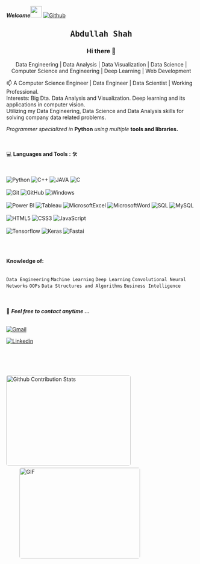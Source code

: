 <!--### Hi there 👋-->

<!--
**peezedabdullah/peezedabdullah** is a ✨ _special_ ✨ repository because its `README.md` (this file) appears on your GitHub profile.

Here are some ideas to get you started:

- 🔭 I’m currently working on ...
- 🌱 I’m currently learning ...
- 👯 I’m looking to collaborate on ...
- 🤔 I’m looking for help with ...
- 💬 Ask me about ...
- 📫 How to reach me: ...
- 😄 Pronouns: ...
- ⚡ Fun fact: ...
-->

***Welcome***<img src="https://media.giphy.com/media/WUlplcMpOCEmTGBtBW/giphy.gif" width="30">  [![Github](https://img.shields.io/github/followers/peezedabdullah?label=Follow%20Me&style=social)](https://github.com/peezedabdullah)

<h2 align='center' style= 'font-family:sans-serif;'><samp><strong>Abdullah Shah</strong></samp></h2>

<h3 align='center'>Hi there 👋</h3>

<p align='center'>Data Engineering | Data Analysis  | Data Visualization | Data Science | Computer Science and Engineering | Deep Learning | Web Development</p>

<p align='left'> 📫 A Computer Science Engineer | Data Engineer | Data Scientist | Working Professional. <br> Interests: Big Dta. Data Analysis and Visualization. Deep learning and its applications in computer vision.<br> Utilizing my Data Engineering, Data Science  and Data Analysis skills for solving company data related problems.</p>

*Programmer specialized in* **Python** *using multiple* **tools and libraries.**
<br><br><br>


💻 **Languages and Tools :** 🛠️

<br>

![Python](https://img.shields.io/badge/-Python-000000?style=flat&logo=python&logoColor=F05032&labelColor=ffffff)
![C++](https://img.shields.io/badge/-C%2B%2B-000000?style=flat&logo=c%2B%2B&logoColor=F05032&labelColor=ffffff)
![JAVA](https://img.shields.io/badge/-Java-000000?style=flat&logo=java&logoColor=5382a1&labelColor=ffffff)
![C](https://img.shields.io/badge/-C-000000?style=flat&logo=c&logoColor=F05032&labelColor=ffffff)<br><br>
![Git](https://img.shields.io/badge/-Git-000000?style=flat&logo=git&logoColor=F05032&labelColor=ffffff)
![GitHub](https://img.shields.io/badge/-GitHub-000000?style=flat&logo=github&logoColor=000000&labelColor=ffffff)
![Windows](https://img.shields.io/badge/-Windows-000000?style=flat&logo=windows&logoColor=ffffff&labelColor=0078D6)<br><br>
![Power BI](https://img.shields.io/badge/-PowerBI-000000?style=flat&logo=powerbi&labelColor=ffffff)
![Tableau](https://img.shields.io/badge/-Tableau-000000?style=flat&logo=tableau&labelColor=ffffff)
![MicrosoftExcel](https://img.shields.io/badge/-MicrosoftExcel-000120?style=flat&logo=microsoftexcel&labelColor=01cc10) 
![MicrosoftWord](https://img.shields.io/badge/-MicrosoftWord-000333?style=flat&logo=microsoftword&labelColor=557eff) 
![SQL](https://img.shields.io/badge/-SQL-000000?style=flat&logo=sql&labelColor=ffffff)
![MySQL](https://img.shields.io/badge/-MySQL-000000?style=flat&logo=mysql&labelColor=ffffff)<br><br>
![HTML5](https://img.shields.io/badge/-HTML5-000000?style=flat&logo=html5&logoColor=ffffff&labelColor=E34F26)
![CSS3](https://img.shields.io/badge/-CSS3-000000?style=flat&logo=css3&logoColor=ffffff&labelColor=1572B6) 
![JavaScript](https://img.shields.io/badge/-JavaScript-000000?style=flat&logo=javascript)<br><br>
![Tensorflow](https://img.shields.io/badge/-Tensorflow-000000?style=flat&logo=Tensorflow&logoColor=000000&labelColor=ffffff) 
![Keras](https://img.shields.io/badge/-Keras-000000?style=flat&logo=Keras&logoColor=000000&labelColor=ffffff) 
![Fastai](https://img.shields.io/badge/-Fast.ai-000111?style=flat&logo=fastai&logoColor=000000&labelColor=eeffff)

<!-- ![Python](https://img.shields.io/badge/Python-14354C?style=for-the-badge&logo=python&logoColor=white)<br><br> -->
<!-- ![C](https://img.shields.io/badge/-14354C?style=for-the-badge&logo=C&logoColor=white)<br>  -->
<!-- ![Java](https://img.shields.io/badge/Java-14354C?style=for-the-badge&logo=javan&logoColor=white)<br>  -->
<!-- ![C++](https://img.shields.io/badge/C%2B%2B-00599C?style=for-the-badge&logo=c%2B%2B&logoColor=white)<br><br> -->





<br><br>

 **Knowledge of:**<br><br>

`Data Engineering` `Machine Learning` `Deep Learning` `Convolutional Neural Networks` `OOPs` `Data Structures and Algorithms` `Business Intelligence`
<br><br><br><br>
📝 ***Feel free to contact anytime ...*** 
<br><br>

<a href="https://mail.google.com/mail/?view=cm&fs=1&to=pzabdullah7@gmail.com">![Gmail](https://img.shields.io/badge/pzabdullah7@gmail.com-cc1100?style=for-the-badge&logo=gmail&logoColor=white)</a> 

<a href = "https://www.linkedin.com/in/abdullah-shah-1a4405172/" target="_blank">![Linkedin](https://img.shields.io/badge/peezedabdullah-00599C?style=for-the-badge&logo=linkedin&logoColor=white)</a>

<!-- <a href="mailto: pzabdullah7@gmail.com">![Send me an Email](https://img.shields.io/badge/SendmeAnEmail-grey?style=for-the-badge&logo=email&logoColor=white)</a>***This will redirect you to your default email client***<br>
<a href="https://www.facebook.com/PzAbdullah/">![Facebook](https://img.shields.io/badge/Facebook-00599C?style=for-the-badge&logo=facebook&logoColor=white)
</a> --!>
<br>
<br>
<br>
<br>
<img style="border-radius: 5px; margin-bottom: 5px" alt="Github Contribution Stats" width="330px" height="240px" src="https://github-contribution-stats.vercel.app/api/?username=peezedabdullah" />
<img style="border-radius: 5px; margin: 0 0 5px 35px;" alt="GIF" width="320px" height="240px" src="https://miro.medium.com/max/875/1*Urc28sbnORGOW5oyohQ06g.gif" />
</p>





